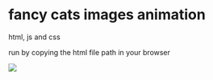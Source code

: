 # fancy cats images animation
html, js and css

run by copying the html file path in your browser

![](gif.gif)